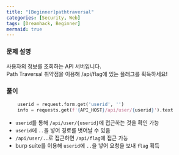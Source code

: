 ```yaml
---
title: "[Beginner]pathtraversal"
categories: [Security, Web]
tags: [Dreamhack, Beginner]
mermaid: true
---
```

### 문제 설명  
사용자의 정보를 조회하는 API 서버입니다.  
Path Traversal 취약점을 이용해 /api/flag에 있는 플래그를 획득하세요!  

### 풀이  
```python
    userid = request.form.get('userid', '')
    info = requests.get(f'{API_HOST}/api/user/{userid}').text
```
- `userid`를 통해 `/api/user/{userid}`에 접근하는 것을 확인 가능  
- `userid`에 `..`을 넣어 경로를 벗어날 수 있음  
- `/api/user/..`로 접근하면 `/api/flag`에 접근 가능  
- burp suite를 이용해 `userid`에 `..`을 넣어 요청을 보내 `flag` 획득  